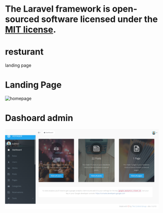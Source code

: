 
The Laravel framework is open-sourced software licensed under the [MIT license](https://opensource.org/licenses/MIT).
=======
# resturant

landing page

<H1>Landing Page</H1>
<img src="/landing_page.png" alt="homepage">



<H1>Dashoard admin</H1>
<img src="/dashoard_admin.png" alt="homepage">

